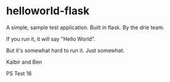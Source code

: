 # helloworld-flask

A simple, sample test application. Built in flask. By the drie team.

If you run it, it will say "Hello World".

But it's somewhat hard to run it. Just somewhat.

Kalbir and Ben

PS Test 16
